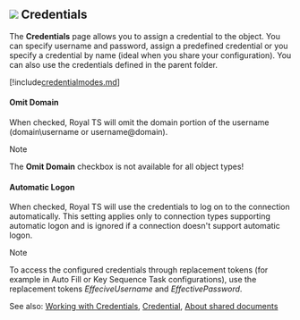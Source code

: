 ## ![](/images/RoyalTS/Application/SVG_PageCredential_32.svg#img_header) Credentials
The **Credentials** page allows you to assign a credential to the object. You can specify username and password, assign a predefined credential or you specify a credential by name (ideal when you share your configuration). You can also use the credentials defined in the parent folder.

[!include[credentialmodes.md](~/royalts/_shared/credentialmodes.md)]

#### Omit Domain
When checked, Royal TS will omit the  domain portion of the username (domain\username or username@domain).

> [!Note]
> The **Omit Domain** checkbox is not available for all object types!

#### Automatic Logon
When checked, Royal TS will use the credentials to log on to the connection automatically. This setting applies only to connection types supporting automatic logon and is ignored if a connection doesn't support automatic logon.

> [!Note]
> To access the configured credentials through replacement tokens (for example in Auto Fill or Key Sequence Task configurations), use the replacement tokens $EffeciveUsername$ and $EffectivePassword$.

See also: [Working with Credentials](xref:royalts_tutorials_credentials), [Credential](xref:royalts_reference_organization_credential), [About shared documents](https://www.royalapps.com/go/kb-all-teamsharing)